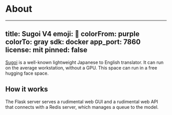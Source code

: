 # About

---
title: Sugoi V4
emoji: 🐳
colorFrom: purple
colorTo: gray
sdk: docker
app_port: 7860
license: mit
pinned: false
---

[Sugoi](https://huggingface.co/JustFrederik/sugoi-v4-ja-en-ct2) is a well-known lightweight Japanese to English translator. It can run on the average workstation, without a GPU. This space can run in a free hugging face space.

## How it works

The Flask server serves a rudimental web GUI and a rudimental web API that connects with a Redis server, which manages a queue to the model.


